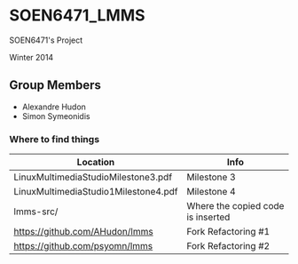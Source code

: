 SOEN6471_LMMS
=============

SOEN6471's Project

Winter 2014

Group Members
---------------
- Alexandre Hudon
- Simon Symeonidis

### Where to find things

Location                             | Info
------------------------------------ | ----------------------------------------
LinuxMultimediaStudioMilestone3.pdf  | Milestone 3
LinuxMultimediaStudio1Milestone4.pdf | Milestone 4
lmms-src/                            | Where the copied code is inserted
https://github.com/AHudon/lmms       | Fork Refactoring #1
https://github.com/psyomn/lmms       | Fork Refactoring #2

